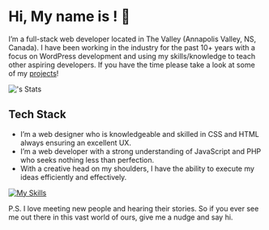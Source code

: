 # Hi, My name is <YOUR NAME>! 👋

I’m a full-stack web developer located in The Valley (Annapolis Valley, NS, Canada).
I have been working in the industry for the past 10+ years with a focus on WordPress development and using my skills/knowledge to teach other aspiring developers.
If you have the time please take a look at some of my <a href="https://matthewfarlymn.com/projects/">projects</a>!

![<username>'s Stats](https://github-readme-stats.vercel.app/api?username=<username>&theme=vue-dark&show_icons=true&hide_border=true&count_private=true)

## Tech Stack

- I’m a web designer who is knowledgeable and skilled in CSS and HTML always ensuring an excellent UX.
- I’m a web developer with a strong understanding of JavaScript and PHP who seeks nothing less than perfection.
- With a creative head on my shoulders, I have the ability to execute my ideas efficiently and effectively.

[![My Skills](https://skillicons.dev/icons?i=js,html,css,php)](https://skillicons.dev)

P.S. I love meeting new people and hearing their stories. So if you ever see me out there in this vast world of ours, give me a nudge and say hi.
